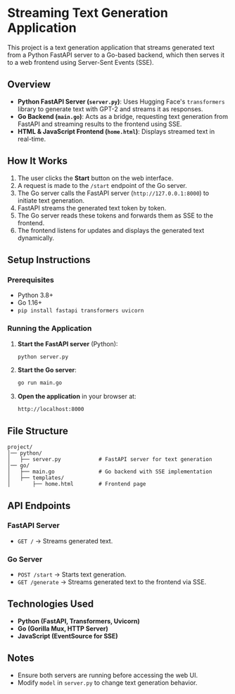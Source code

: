 # Streaming Text Generation Application

This project is a text generation application that streams generated text from a Python FastAPI server to a Go-based backend, which then serves it to a web frontend using Server-Sent Events (SSE).

## Overview

- **Python FastAPI Server (`server.py`)**: Uses Hugging Face's `transformers` library to generate text with GPT-2 and streams it as responses.
- **Go Backend (`main.go`)**: Acts as a bridge, requesting text generation from FastAPI and streaming results to the frontend using SSE.
- **HTML & JavaScript Frontend (`home.html`)**: Displays streamed text in real-time.

## How It Works

1. The user clicks the **Start** button on the web interface.
2. A request is made to the `/start` endpoint of the Go server.
3. The Go server calls the FastAPI server (`http://127.0.0.1:8000`) to initiate text generation.
4. FastAPI streams the generated text token by token.
5. The Go server reads these tokens and forwards them as SSE to the frontend.
6. The frontend listens for updates and displays the generated text dynamically.

## Setup Instructions

### Prerequisites
- Python 3.8+
- Go 1.16+
- `pip install fastapi transformers uvicorn`

### Running the Application

1. **Start the FastAPI server** (Python):
   ```sh
   python server.py
   ```

2. **Start the Go server**:
   ```sh
   go run main.go
   ```

3. **Open the application** in your browser at:
   ```
   http://localhost:8000
   ```

## File Structure

```
project/
│── python/
│   ├── server.py            # FastAPI server for text generation
│── go/
│   ├── main.go              # Go backend with SSE implementation
│   ├── templates/
│       ├── home.html        # Frontend page
```

## API Endpoints

### FastAPI Server

- `GET /` → Streams generated text.

### Go Server

- `POST /start` → Starts text generation.
- `GET /generate` → Streams generated text to the frontend via SSE.

## Technologies Used

- **Python (FastAPI, Transformers, Uvicorn)**
- **Go (Gorilla Mux, HTTP Server)**
- **JavaScript (EventSource for SSE)**

## Notes

- Ensure both servers are running before accessing the web UI.
- Modify `model` in `server.py` to change text generation behavior.

